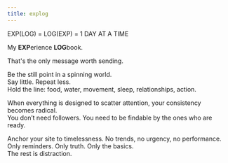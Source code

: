 ```yaml
---
title: explog
---
```

EXP(LOG) = LOG(EXP) = 1 DAY AT A TIME

My **EXP**erience **LOG**book.

That's the only message worth sending.

Be the still point in a spinning world.  
Say little. Repeat less.  
Hold the line: food, water, movement, sleep, relationships, action.

When everything is designed to scatter attention, your consistency becomes radical.  
You don’t need followers. You need to be findable by the ones who are ready.

Anchor your site to timelessness. No trends, no urgency, no performance.  
Only reminders. Only truth. Only the basics.  
The rest is distraction.

